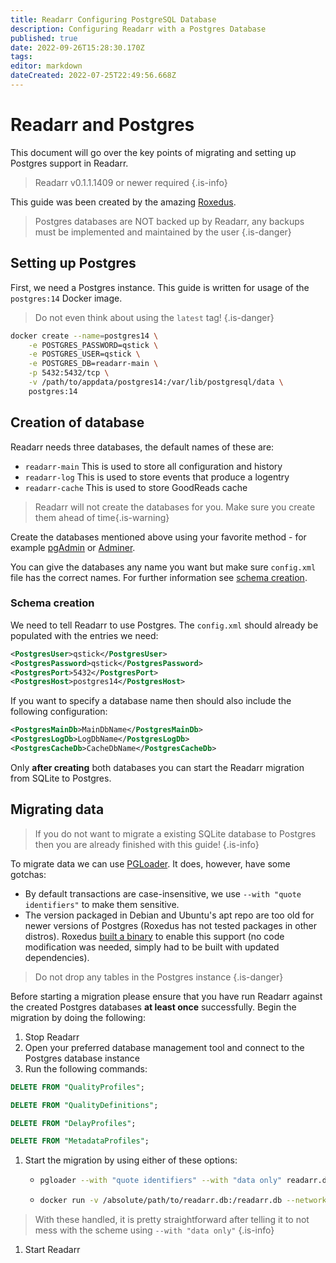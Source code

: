 ```yaml
---
title: Readarr Configuring PostgreSQL Database
description: Configuring Readarr with a Postgres Database
published: true
date: 2022-09-26T15:28:30.170Z
tags: 
editor: markdown
dateCreated: 2022-07-25T22:49:56.668Z
---
```


# Readarr and Postgres

This document will go over the key points of migrating and setting up Postgres support in Readarr.

> Readarr v0.1.1.1409 or newer required
{.is-info}

This guide was been created by the amazing [Roxedus](https://github.com/Roxedus).

> Postgres databases are NOT backed up by Readarr, any backups must be implemented and maintained by the user
{.is-danger}

## Setting up Postgres

 First, we need a Postgres instance. This guide is written for usage of the `postgres:14` Docker image.

 > Do not even think about using the `latest` tag! {.is-danger}

```bash
docker create --name=postgres14 \
    -e POSTGRES_PASSWORD=qstick \
    -e POSTGRES_USER=qstick \
    -e POSTGRES_DB=readarr-main \
    -p 5432:5432/tcp \
    -v /path/to/appdata/postgres14:/var/lib/postgresql/data \
    postgres:14
```

## Creation of database

Readarr needs three databases, the default names of these are:

- `readarr-main`   This is used to store all configuration and history
- `readarr-log`    This is used to store events that produce a logentry
- `readarr-cache`    This is used to store GoodReads cache

> Readarr will not create the databases for you. Make sure you create them ahead of time{.is-warning}

Create the databases mentioned above using your favorite method - for example [pgAdmin](https://www.pgadmin.org/) or [Adminer](https://www.adminer.org/).

You can give the databases any name you want but make sure `config.xml` file has the correct names. For further information see [schema creation](/readarr/postgres-setup#schema-creation).

### Schema creation

 We need to tell Readarr to use Postgres. The `config.xml` should already be populated with the entries we need:

```xml
<PostgresUser>qstick</PostgresUser>
<PostgresPassword>qstick</PostgresPassword>
<PostgresPort>5432</PostgresPort>
<PostgresHost>postgres14</PostgresHost>
```

If you want to specify a database name then should also include the following configuration:

```xml
<PostgresMainDb>MainDbName</PostgresMainDb>
<PostgresLogDb>LogDbName</PostgresLogDb>
<PostgresCacheDb>CacheDbName</PostgresCacheDb>
```

Only **after creating** both databases you can start the Readarr migration from SQLite to Postgres.

## Migrating data

> If you do not want to migrate a existing SQLite database to Postgres then you are already finished with this guide! {.is-info}

To migrate data we can use [PGLoader](https://github.com/dimitri/pgloader). It does, however, have some gotchas:

- By default transactions are case-insensitive, we use `--with "quote identifiers"` to make them sensitive.
- The version packaged in Debian and Ubuntu's apt repo are too old for newer versions of Postgres (Roxedus has not tested packages in other distros).
  Roxedus [built a binary](https://github.com/Roxedus/Pgloader-bin) to enable this support (no code modification was needed, simply had to be built with updated dependencies).

> Do not drop any tables in the Postgres instance {.is-danger}

Before starting a migration please ensure that you have run Readarr against the created Postgres databases **at least once** successfully. Begin the migration by doing the following:

1. Stop Readarr
1. Open your preferred database management tool and connect to the Postgres database instance
1. Run the following commands:

```SQL
DELETE FROM "QualityProfiles";
```

```SQL
DELETE FROM "QualityDefinitions";
```

```SQL
DELETE FROM "DelayProfiles";
```

```SQL
DELETE FROM "MetadataProfiles";
```

1. Start the migration by using either of these options:

    - ```bash
      pgloader --with "quote identifiers" --with "data only" readarr.db 'postgresql://qstick:qstick@localhost/readarr-main'
      ```

    - ```bash
      docker run -v /absolute/path/to/readarr.db:/readarr.db --network=host ghcr.io/roxedus/pgloader --with "quote identifiers" --with "data only" /readarr.db "postgresql://qstick:qstick@localhost/readarr-main"
      ```

> With these handled, it is pretty straightforward after telling it to not mess with the scheme using `--with "data only"`
{.is-info}

1. Start Readarr
